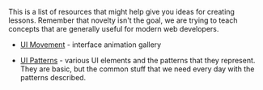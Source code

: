 This is a list of resources that might help give you ideas for creating lessons. Remember that novelty isn't the goal, we are trying to teach concepts that are generally useful for modern web developers.

* [UI Movement](https://uimovement.com/) - interface animation gallery

* [UI Patterns](http://ui-patterns.com/) - various UI elements and the patterns that they represent. They are basic, but the common stuff that we need every day with the patterns described.


